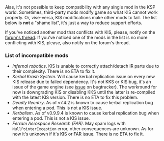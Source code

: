 Alas, it's not possible to keep compatibility with any single mod in the KSP world. Sometimes, third-party mods modify game so what KIS cannot work properly. Or, vise-versa, KIS modifications make other mods to fail. The list below is **not** a "shame list", it's just a way to reduce support efforts.

If you've noticed another mod that conflicts with KIS, please, notify on the [forum's thread](http://forum.kerbalspaceprogram.com/index.php?/topic/101928-110-kerbal-inventory-system-kis-127/). If you've noticed one of the mods in the list is no more conflicting with KIS, please, also notify on the forum's thread.

### List of incompatible mods

- *Infernal robotics*. KIS is unable to correctly attach/detach IR parts due to their complexity. There is no ETA to fix it.
- *Kerbal Krash System*. Will cause kerbal replication issue on every new KIS release due to failed dependency. It's not KKS or KIS bug, it's an issue of the game engine (see [issue](http://bugs.kerbalspaceprogram.com/issues/9752) on bugtracker). The workround for now is downgrading KIS or disabling KKS until the latter is re-compiled with the latest KIS version. There is no ETA to fix this problem.
- *Deadly Reentry*. As of v7.4.2 is known to cause kerbal replication bug when entering a pod. This is not a KIS issue.
- *Kerbalism*. As of v0.9.9.4 is known to cause kerbal replication bug when entering a pod. This is not a KIS issue.
- *Ferram Aerospace Research (FAR)*. May spam logs with `NullPointerException` error, other consequences are unknown. As for now it's unknown if it's KIS or FAR issue. There is no ETA to fix it.